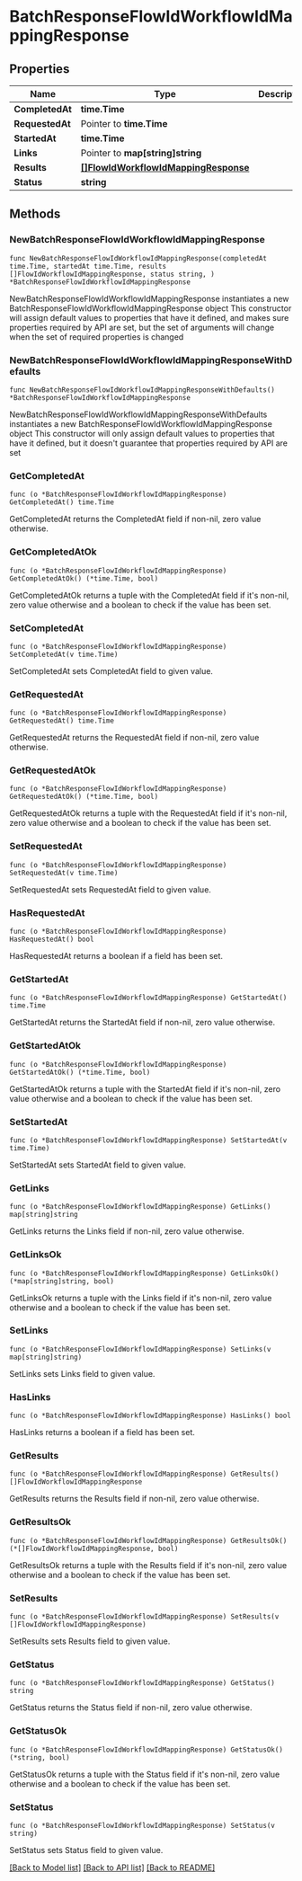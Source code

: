 # BatchResponseFlowIdWorkflowIdMappingResponse

## Properties

Name | Type | Description | Notes
------------ | ------------- | ------------- | -------------
**CompletedAt** | **time.Time** |  | 
**RequestedAt** | Pointer to **time.Time** |  | [optional] 
**StartedAt** | **time.Time** |  | 
**Links** | Pointer to **map[string]string** |  | [optional] 
**Results** | [**[]FlowIdWorkflowIdMappingResponse**](FlowIdWorkflowIdMappingResponse.md) |  | 
**Status** | **string** |  | 

## Methods

### NewBatchResponseFlowIdWorkflowIdMappingResponse

`func NewBatchResponseFlowIdWorkflowIdMappingResponse(completedAt time.Time, startedAt time.Time, results []FlowIdWorkflowIdMappingResponse, status string, ) *BatchResponseFlowIdWorkflowIdMappingResponse`

NewBatchResponseFlowIdWorkflowIdMappingResponse instantiates a new BatchResponseFlowIdWorkflowIdMappingResponse object
This constructor will assign default values to properties that have it defined,
and makes sure properties required by API are set, but the set of arguments
will change when the set of required properties is changed

### NewBatchResponseFlowIdWorkflowIdMappingResponseWithDefaults

`func NewBatchResponseFlowIdWorkflowIdMappingResponseWithDefaults() *BatchResponseFlowIdWorkflowIdMappingResponse`

NewBatchResponseFlowIdWorkflowIdMappingResponseWithDefaults instantiates a new BatchResponseFlowIdWorkflowIdMappingResponse object
This constructor will only assign default values to properties that have it defined,
but it doesn't guarantee that properties required by API are set

### GetCompletedAt

`func (o *BatchResponseFlowIdWorkflowIdMappingResponse) GetCompletedAt() time.Time`

GetCompletedAt returns the CompletedAt field if non-nil, zero value otherwise.

### GetCompletedAtOk

`func (o *BatchResponseFlowIdWorkflowIdMappingResponse) GetCompletedAtOk() (*time.Time, bool)`

GetCompletedAtOk returns a tuple with the CompletedAt field if it's non-nil, zero value otherwise
and a boolean to check if the value has been set.

### SetCompletedAt

`func (o *BatchResponseFlowIdWorkflowIdMappingResponse) SetCompletedAt(v time.Time)`

SetCompletedAt sets CompletedAt field to given value.


### GetRequestedAt

`func (o *BatchResponseFlowIdWorkflowIdMappingResponse) GetRequestedAt() time.Time`

GetRequestedAt returns the RequestedAt field if non-nil, zero value otherwise.

### GetRequestedAtOk

`func (o *BatchResponseFlowIdWorkflowIdMappingResponse) GetRequestedAtOk() (*time.Time, bool)`

GetRequestedAtOk returns a tuple with the RequestedAt field if it's non-nil, zero value otherwise
and a boolean to check if the value has been set.

### SetRequestedAt

`func (o *BatchResponseFlowIdWorkflowIdMappingResponse) SetRequestedAt(v time.Time)`

SetRequestedAt sets RequestedAt field to given value.

### HasRequestedAt

`func (o *BatchResponseFlowIdWorkflowIdMappingResponse) HasRequestedAt() bool`

HasRequestedAt returns a boolean if a field has been set.

### GetStartedAt

`func (o *BatchResponseFlowIdWorkflowIdMappingResponse) GetStartedAt() time.Time`

GetStartedAt returns the StartedAt field if non-nil, zero value otherwise.

### GetStartedAtOk

`func (o *BatchResponseFlowIdWorkflowIdMappingResponse) GetStartedAtOk() (*time.Time, bool)`

GetStartedAtOk returns a tuple with the StartedAt field if it's non-nil, zero value otherwise
and a boolean to check if the value has been set.

### SetStartedAt

`func (o *BatchResponseFlowIdWorkflowIdMappingResponse) SetStartedAt(v time.Time)`

SetStartedAt sets StartedAt field to given value.


### GetLinks

`func (o *BatchResponseFlowIdWorkflowIdMappingResponse) GetLinks() map[string]string`

GetLinks returns the Links field if non-nil, zero value otherwise.

### GetLinksOk

`func (o *BatchResponseFlowIdWorkflowIdMappingResponse) GetLinksOk() (*map[string]string, bool)`

GetLinksOk returns a tuple with the Links field if it's non-nil, zero value otherwise
and a boolean to check if the value has been set.

### SetLinks

`func (o *BatchResponseFlowIdWorkflowIdMappingResponse) SetLinks(v map[string]string)`

SetLinks sets Links field to given value.

### HasLinks

`func (o *BatchResponseFlowIdWorkflowIdMappingResponse) HasLinks() bool`

HasLinks returns a boolean if a field has been set.

### GetResults

`func (o *BatchResponseFlowIdWorkflowIdMappingResponse) GetResults() []FlowIdWorkflowIdMappingResponse`

GetResults returns the Results field if non-nil, zero value otherwise.

### GetResultsOk

`func (o *BatchResponseFlowIdWorkflowIdMappingResponse) GetResultsOk() (*[]FlowIdWorkflowIdMappingResponse, bool)`

GetResultsOk returns a tuple with the Results field if it's non-nil, zero value otherwise
and a boolean to check if the value has been set.

### SetResults

`func (o *BatchResponseFlowIdWorkflowIdMappingResponse) SetResults(v []FlowIdWorkflowIdMappingResponse)`

SetResults sets Results field to given value.


### GetStatus

`func (o *BatchResponseFlowIdWorkflowIdMappingResponse) GetStatus() string`

GetStatus returns the Status field if non-nil, zero value otherwise.

### GetStatusOk

`func (o *BatchResponseFlowIdWorkflowIdMappingResponse) GetStatusOk() (*string, bool)`

GetStatusOk returns a tuple with the Status field if it's non-nil, zero value otherwise
and a boolean to check if the value has been set.

### SetStatus

`func (o *BatchResponseFlowIdWorkflowIdMappingResponse) SetStatus(v string)`

SetStatus sets Status field to given value.



[[Back to Model list]](../README.md#documentation-for-models) [[Back to API list]](../README.md#documentation-for-api-endpoints) [[Back to README]](../README.md)



